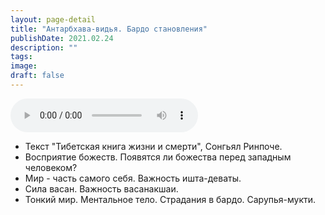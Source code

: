 ```yaml
---
layout: page-detail
title: "Антарбхава-видья. Бардо становления"
publishDate: 2021.02.24
description: ""
tags:
image:
draft: false
---
```


<audio title="2021.02.24 - Антарбхава-видья. Бардо становления.mp3" src="https://filer-api.advayta.org/v1.0/public/files/74313" controls=""></audio>

* Текст "Тибетская книга жизни и смерти", Сонгьял Ринпоче.
* Восприятие божеств. Появятся ли божества перед западным человеком?
* Мир - часть самого себя. Важность ишта-деваты.
* Сила васан. Важность васанакшаи.
* Тонкий мир. Ментальное тело. Страдания в бардо. Сарупья-мукти.

  
